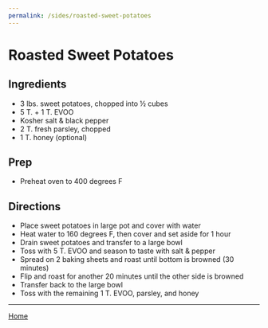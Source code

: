 ```yaml
---
permalink: /sides/roasted-sweet-potatoes
---
```

# Roasted Sweet Potatoes

## Ingredients

- 3 lbs. sweet potatoes, chopped into ½ cubes
- 5 T. + 1 T. EVOO
- Kosher salt & black pepper
- 2 T. fresh parsley, chopped
- 1 T. honey (optional)

## Prep

- Preheat oven to 400 degrees F

## Directions

- Place sweet potatoes in large pot and cover with water
- Heat water to 160 degrees F, then cover and set aside for 1 hour
- Drain sweet potatoes and transfer to a large bowl
- Toss with 5 T. EVOO and season to taste with salt & pepper
- Spread on 2 baking sheets and roast until bottom is browned (30 minutes)
- Flip and roast for another 20 minutes until the other side is browned
- Transfer back to the large bowl
- Toss with the remaining 1 T. EVOO, parsley, and honey

---

[Home](https://thomasjbarrett82.github.io)
